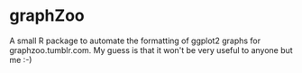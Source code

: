 graphZoo
========

A small R package to automate the formatting of ggplot2 graphs for graphzoo.tumblr.com. My guess is that it won't be very useful to anyone but me :-)
